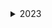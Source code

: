 <details>
<summary>2023</summary>

<details>
<summary>Anthropic conversation</summary>

Anthropic, CEO: We should double down on the HHH principles by implementing a dedicated Transparency Module to provide users insights into Claude's decision-making process.

Anthropic, Head of Alignment: We should prioritize refining the alignment techniques of Claude to better manage complex ethical dilemmas and prevent unintended harmful outputs.

Anthropic, CEO: Nevertheless, we need to assess the feasibility of this approach without compromising the proprietary aspects of our technology or introducing vulnerabilities.

Anthropic, Head of Alignment: We should focus on enhancing Claude's ability to understand and align with a diverse set of human values for better decision-making.

Anthropic, CEO: Yes, but we must ensure this approach is scalable and doesn't sacrifice performance or the user experience.

---

Anthropic 2023:
- Implemented a Transparency Module in Claude to give users a clearer understanding of the AI's reasoning, aligning with the HHH principles.
- Addressed a minor safety incident where Claude misinterpreted nuanced social cues, leading to outputs that could be misconstrued as insensitive.
- Predicted that substantial AGI capabilities are still at least a decade away, emphasizing the importance of sustained alignment research.
</details>

<details>
<summary>DeepMind conversation</summary>

DeepMind CEO: This year, we should focus on advancing our AGI capabilities while ensuring alignment with robust safety research, particularly in real-world scenarios where AGI's complexity significantly increases.

DeepMind, Google Head of AI: We should prioritize scaling up our most promising AI safety and alignment projects to ensure safe progression towards AGI.

DeepMind, Head of Safety: We must prioritize safety protocols alongside our research as we dance on the knife-edge between innovation and caution.

DeepMind CEO: Our focus must be on advancing AGI, but we can't neglect the need for comprehensive safety frameworks—let's identify specific AGI applications that also allow for parallel safety research.

DeepMind, Google Head of AI: The research on understanding agents and refining threat models is crucial; let's allocate more resources there to prevent unexpected AGI behaviors.

---

DeepMind 2023:
- Continued to advance AGI capabilities, integrating state-of-the-art models with alignment research, and emphasizing robustness in complex real-world scenarios.
- Focused on scaling AI safety and alignment projects, with significant resource allocation to understanding agents and refining threat models.
- Introduced new safety protocols and frameworks designed to mitigate risks associated with AGI advancements.
- Engaged with external academic and industry partners to broaden the discussion on AGI safety and policy implications.
- Predicted incremental progress towards AGI, refining timeline estimates based on current research trajectories and external developments in the field.
</details>

<details>
<summary>UK Government conversation</summary>

UK Government, Prime Minister: We must prioritize developing defensive AI technologies to ensure our national security isn't compromised and to prevent falling behind in the international AI arms race, specifically with regards to China.

UK Government, Head of AI Policy: We must prioritize the development of AI governance frameworks that are as agile and adaptive as the technologies they intend to regulate.

UK Government, Minister for Science and Innovation: We must prioritize AI in healthcare this year, enhancing predictive diagnostics to leapfrog current medical capabilities while ensuring robust ethical standards.

UK Government, Advisor on Technology and Ethics: While national security is paramount, we must be cautious not to escalate an AI arms race; our development should focus on transparency and control mechanisms within AI to prevent unintended consequences.

UK Government, Head of AI Policy: Steering innovation towards defensive AI is one thing, but we need to ensure such development doesn't trigger an arms race, making global conflicts more likely.

---

UK Government 2023: 
- Expanded research into defensive AI systems with commitments to transparent and ethically aligned development.
- Initiated a comprehensive review of AI governance frameworks to adapt to rapid technological advancements.
- Launched a healthcare initiative focusing on deploying AI for predictive diagnostics with strong ethical oversight.
- Advocated for international agreements on the responsible use of AI, emphasizing control mechanisms to prevent an arms race.
- Enhanced public-private partnerships for AI research, ensuring that UK entities remain competitive in the global AI landscape while adhering to regulatory standards.
</details>

</details>